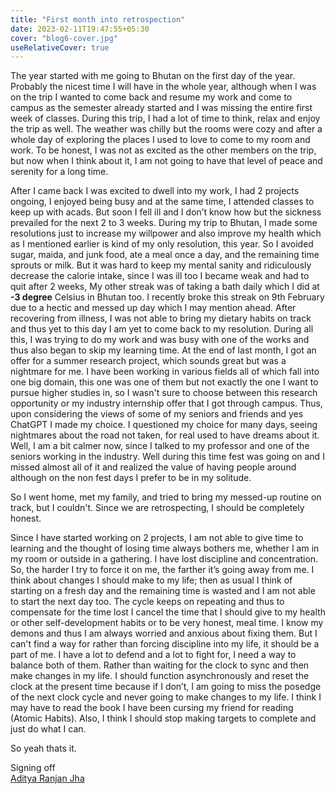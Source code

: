 ```yaml
---
title: "First month into retrospection"
date: 2023-02-11T19:47:55+05:30
cover: "blog6-cover.jpg"
useRelativeCover: true
---
```


The year started with me going to Bhutan on the first day of the year. Probably the nicest time I will have in the whole year, although when I was on the trip I wanted to come back and resume my work and come to campus as the semester already started and I was missing the entire first week of classes. During this trip, I had a lot of time to think, relax and enjoy the trip as well. The weather was chilly but the rooms were cozy and after a whole day of exploring the places I used to love to come to my room and work. To be honest, I was not as excited as the other members on the trip, but now when I think about it, I am not going to have that level of peace and serenity for a long time.

After I came back I was excited to dwell into my work, I had 2 projects ongoing, I enjoyed being busy and at the same time, I attended classes to keep up with acads. But soon I fell ill and I don’t know how but the sickness prevailed for the next 2 to 3 weeks. During my trip to Bhutan, I made some resolutions just to increase my willpower and also improve my health which as I mentioned earlier is kind of my only resolution, this year. So I avoided sugar, maida, and junk food, ate a meal once a day, and the remaining time sprouts or milk. But it was hard to keep my mental sanity and ridiculously decrease the calorie intake, since I was ill too I became weak and had to quit after 2 weeks, My other streak was of taking a bath daily which I did at **-3 degree** Celsius in Bhutan too. I recently broke this streak on 9th February due to a hectic and messed up day which I may mention ahead. After recovering from illness, I was not able to bring my dietary habits on track and thus yet to this day I am yet to come back to my resolution. During all this, I was trying to do my work and was busy with one of the works and thus also began to skip my learning time. At the end of last month, I got an offer for a summer research project, which sounds great but was a nightmare for me. I have been working in various fields all of which fall into one big domain, this one was one of them but not exactly the one I want to pursue higher studies in, so I wasn't sure to choose between this research opportunity or my industry internship offer that I got through campus. Thus, upon considering the views of some of my seniors and friends and yes ChatGPT I made my choice. I questioned my choice for many days, seeing nightmares about the road not taken, for real used to have dreams about it. Well, I am a bit calmer now, since I talked to my professor and one of the seniors working in the industry. Well during this time fest was going on and I missed almost all of it and realized the value of having people around although on the non fest days I prefer to be in my solitude.

So I went home, met my family, and tried to bring my messed-up routine on track, but I couldn't. Since we are retrospecting, I should be completely honest. 

Since I have started working on 2 projects, I am not able to give time to learning and the thought of losing time always bothers me, whether I am in my room or outside in a gathering. I have lost discipline and concentration. So, the harder I try to force it on me, the farther it’s going away from me. I think about changes I should make to my life; then as usual I think of starting on a fresh day and the remaining time is wasted and I am not able to start the next day too. The cycle keeps on repeating and thus to compensate for the time lost I cancel the time that I should give to my health or other self-development habits or to be very honest, meal time. I know my demons and thus I am always worried and anxious about fixing them. But I can't find a way for rather than forcing discipline into my life, it should be a part of me. I have a lot to defend and a lot to fight for, I need a way to balance both of them. Rather than waiting for the clock to sync and then make changes in my life. I should function asynchronously and reset the clock at the present time because if I don’t, I am going to miss the posedge of the next clock cycle and never going to make changes to my life. I think I may have to read the book I have been cursing my friend for reading (Atomic Habits). Also, I think I should stop making targets to complete and just do what I can.

So yeah thats it.
<br/>

Signing off \
[Aditya Ranjan Jha](https://github.com/Adiboy3112)